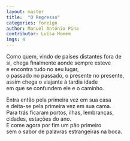 ```yaml
---
layout: master
title:  "O Regresso"
categories: foreign
author: Manuel António Pina
contributor: Luísa Homem
imgs: 4
---
```


Como quem, vindo de países distantes fora de  
si, chega finalmente aonde sempre esteve  
e encontra tudo no seu lugar,  
o passado no passado, o presente no presente,  
assim chega o viajante à tardia idade  
em que se confundem ele e o caminho.  
  
Entra então pela primeira vez em sua casa  
e deita-se pela primeira vez em sua cama.  
Para trás ficaram portos, ilhas, lembranças,  
cidades, estações do ano.  
E come agora por fim um pão primeiro  
sem o sabor de palavras estrangeiras na boca.  





